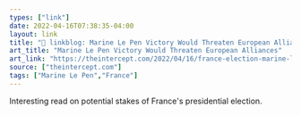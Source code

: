```yaml
---
types: ["link"]
date: 2022-04-16T07:38:35-04:00
layout: link
title: "🔗 linkblog: Marine Le Pen Victory Would Threaten European Alliances'"
art_title: "Marine Le Pen Victory Would Threaten European Alliances"
art_link: "https://theintercept.com/2022/04/16/france-election-marine-le-pen-europe/"
source: ["theintercept.com"]
tags: ["Marine Le Pen","France"]
---
```

Interesting read on potential stakes of France's presidential election.
